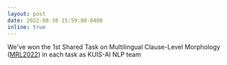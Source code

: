 ```yaml
---
layout: post
date: 2022-08-30 15:59:00-0400
inline: true
---
```


We've won the 1st Shared Task on Multilingual Clause-Level Morphology ([MRL2022](https://sigtyp.github.io/st2022-mrl.html)) in each task as KUIS-AI NLP team